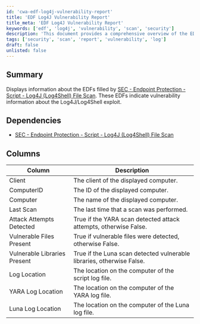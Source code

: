 ```yaml
---
id: 'cwa-edf-log4j-vulnerability-report'
title: 'EDF Log4J Vulnerability Report'
title_meta: 'EDF Log4J Vulnerability Report'
keywords: ['edf', 'log4j', 'vulnerability', 'scan', 'security']
description: 'This document provides a comprehensive overview of the EDFs filled by the SEC - Endpoint Protection - Script - Log4J (Log4Shell) File Scan, detailing vulnerability information related to the Log4J/Log4Shell exploit and the results of the scans conducted.'
tags: ['security', 'scan', 'report', 'vulnerability', 'log']
draft: false
unlisted: false
---
```

## Summary

Displays information about the EDFs filled by [SEC - Endpoint Protection - Script - Log4J (Log4Shell) File Scan](https://proval.itglue.com/DOC-5078775-8881631). These EDFs indicate vulnerability information about the Log4J/Log4Shell exploit.

## Dependencies

- [SEC - Endpoint Protection - Script - Log4J (Log4Shell) File Scan](https://proval.itglue.com/DOC-5078775-8881631)

## Columns

| Column                       | Description                                                         |
|------------------------------|---------------------------------------------------------------------|
| Client                       | The client of the displayed computer.                               |
| ComputerID                   | The ID of the displayed computer.                                   |
| Computer                     | The name of the displayed computer.                                 |
| Last Scan                    | The last time that a scan was performed.                           |
| Attack Attempts Detected      | True if the YARA scan detected attack attempts, otherwise False.   |
| Vulnerable Files Present      | True if vulnerable files were detected, otherwise False.           |
| Vulnerable Libraries Present   | True if the Luna scan detected vulnerable libraries, otherwise False. |
| Log Location                 | The location on the computer of the script log file.               |
| YARA Log Location            | The location on the computer of the YARA log file.                 |
| Luna Log Location            | The location on the computer of the Luna log file.                 |



